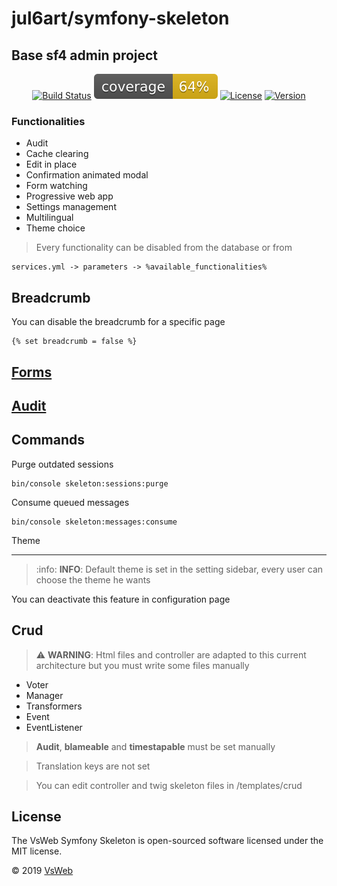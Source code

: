 jul6art/symfony-skeleton
========================
Base sf4 admin project
----------------------

<p align="center">
    <a href="https://jenkins.vsweb.be/job/Symfony%20skeleton/" target="_blank"><img src="https://jenkins.vsweb.be/buildStatus/icon?job=Symfony+skeleton" alt="Build Status"></a>
    <a href="https://github.com/jul6art/symfony-skeleton/blob/master/data/report/coverage.svg" target="_blank"><img src="https://github.com/jul6art/symfony-skeleton/blob/master/data/report/coverage.svg" alt="Build Status"></a>
    <a href="https://opensource.org/licenses/MIT" target="_blank"><img src="https://img.shields.io/badge/License-MIT-yellow.svg" alt="License"></a>
    <a href="https://github.com/jul6art/symfony-skeleton" target="_blank"><img src="https://img.shields.io/static/v1?label=stable&message=v1+coming+soon&color=orange" alt="Version"></a>
</p>

### Functionalities

* Audit
* Cache clearing
* Edit in place
* Confirmation animated modal
* Form watching
* Progressive web app
* Settings management
* Multilingual
* Theme choice
    

> Every functionality can be disabled from the database or from 

    services.yml -> parameters -> %available_functionalities%

Breadcrumb
----------

You can disable the breadcrumb for a specific page

```twig
{% set breadcrumb = false %}
```

[Forms](/data/doc/FORMS.md)
---------------------------

[Audit](/data/doc/AUDIT.md)
---------------------------

Commands
--------

Purge outdated sessions

```console
bin/console skeleton:sessions:purge
```

Consume queued messages

```console
bin/console skeleton:messages:consume
```

Theme
_____

> :info: **INFO**: Default theme is set in the setting sidebar, every user can choose the theme he wants

You can deactivate this feature in configuration page

Crud
----

> :warning: **WARNING**: Html files and controller are adapted to this current architecture but you must write some files manually

* Voter
* Manager
* Transformers
* Event
* EventListener

> **Audit**, **blameable** and **timestapable** must be set manually

> Translation keys are not set

> You can edit controller and twig skeleton files in /templates/crud

License
-------

The VsWeb Symfony Skeleton is open-sourced software licensed under the MIT license.

&copy; 2019 [VsWeb](https://vsweb.be)
